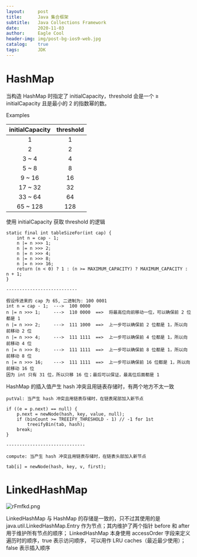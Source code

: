 ```yaml
---
layout:     post
title:      Java 集合框架
subtitle:   Java Collections Framework
date:       2020-11-03
author:     Eagle Cool
header-img: img/post-bg-ios9-web.jpg
catalog: 	true
tags:       JDK
---
```


# HashMap

当构造 HashMap 时指定了 initialCapacity，threshold 会是一个 ≥ initialCapacity 
且是最小的 2 的指数幂的数。

Examples

initialCapacity | threshold 
:-------------: | :-------:
1        | 1
2        | 2
3 ~ 4    | 4
5 ~ 8    | 8
9 ~ 16   | 16
17 ~ 32  | 32
33 ~ 64  | 64
65 ~ 128 | 128

使用 initialCapacity 获取 threshold 的逻辑

```text
static final int tableSizeFor(int cap) {
    int n = cap - 1;
    n |= n >>> 1;
    n |= n >>> 2;
    n |= n >>> 4;
    n |= n >>> 8;
    n |= n >>> 16;
    return (n < 0) ? 1 : (n >= MAXIMUM_CAPACITY) ? MAXIMUM_CAPACITY : n + 1;
}

---------------------------

假设传进来的 cap 为 65, 二进制为: 100 0001
int n = cap - 1;  --->  100 0000
n |= n >>> 1;     --->  110 0000  ==>  将最高位向前移动一位，可以确保前 2 位都是 1
n |= n >>> 2;     --->  111 1000  ==>  上一步可以确保前 2 位都是 1，所以向前移动 2 位
n |= n >>> 4;     --->  111 1111  ==>  上一步可以确保前 4 位都是 1，所以向前移动 4 位
n |= n >>> 8;     --->  111 1111  ==>  上一步可以确保前 8 位都是 1，所以向前移动 8 位
n |= n >>> 16;    --->  111 1111  ==>  上一步可以确保前 16 位都是 1，所以向前移动 16 位
因为 int 只有 31 位，所以只移 16 位；最后可以保证，最高位后面都是 1
```

HashMap 的插入值产生 hash 冲突且用链表存储时，有两个地方不太一致

```text
putVal: 当产生 hash 冲突且用链表存储时，在链表尾部加入新节点

if ((e = p.next) == null) {
    p.next = newNode(hash, key, value, null);
    if (binCount >= TREEIFY_THRESHOLD - 1) // -1 for 1st
        treeifyBin(tab, hash);
    break;
}

------------------------------

compute: 当产生 hash 冲突且用链表存储时，在链表头部加入新节点

tab[i] = newNode(hash, key, v, first);
```

# LinkedHashMap

![rFmfkd.png](https://s3.ax1x.com/2020/12/10/rFmfkd.png)

LinkedHashMap 与 HashMap 的存储是一致的，只不过其使用的是 java.util.LinkedHashMap.Entry
作为节点；其内维护了两个指针 before 和 after 用于维护所有节点的顺序；
LinkedHashMap 本身使用 accessOrder 字段来定义遍历时的顺序，true 表示访问顺序，
可以用作 LRU caches（最近最少使用）；false 表示插入顺序

